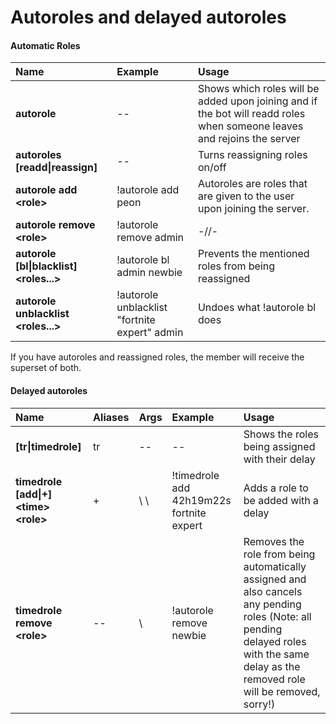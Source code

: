 # Autoroles and delayed autoroles



#### Automatic Roles

| Name | Example | Usage |
| :--- | :--- | :--- |
| **autorole** | -- | Shows which roles will be added upon joining and if the bot will readd roles when someone leaves and rejoins the server |
| **autoroles \[readd\|reassign\]** | -- | Turns reassigning roles on/off |
| **autorole add &lt;role&gt;** | !autorole add peon | Autoroles are roles that are given to the user upon joining the server. |
| **autorole remove &lt;role&gt;** | !autorole remove admin | -//- |
| **autorole \[bl\|blacklist\] &lt;roles...&gt;** | !autorole bl admin newbie | Prevents the mentioned roles from being reassigned |
| **autorole unblacklist &lt;roles...&gt;** | !autorole unblacklist "fortnite expert" admin | Undoes what !autorole bl does |

If you have autoroles and reassigned roles, the member will receive the superset of both.

#### Delayed autoroles

| Name | Aliases | Args | Example | Usage |
| :--- | :--- | :--- | :--- | :--- |
| **\[tr\|timedrole\]** | tr | -- | -- | Shows the roles being assigned with their delay |
| **timedrole \[add\|+\] &lt;time&gt; &lt;role&gt;** | + | \ \ | !timedrole add 42h19m22s fortnite expert | Adds a role to be added with a delay |
| **timedrole remove &lt;role&gt;** | -- | \ | !autorole remove newbie | Removes the role from being automatically assigned and also cancels any pending roles \(Note: all pending delayed roles with the same delay as the removed role will be removed, sorry!\) |

